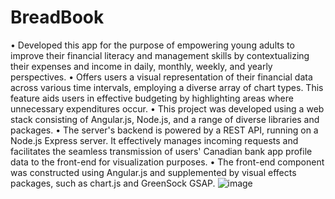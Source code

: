 # BreadBook
•	Developed this app for the purpose of empowering young adults to improve their financial literacy and management skills by contextualizing their expenses and income in daily, monthly, weekly, and yearly perspectives.
•	Offers users a visual representation of their financial data across various time intervals, employing a diverse array of chart types. This feature aids users in effective budgeting by highlighting areas where unnecessary expenditures occur.
•	This project was developed using a web stack consisting of Angular.js, Node.js, and a range of diverse libraries and packages.
•	The server's backend is powered by a REST API, running on a Node.js Express server. It effectively manages incoming requests and facilitates the seamless transmission of users' Canadian bank app profile data to the front-end for visualization purposes.
•	The front-end component was constructed using Angular.js and supplemented by visual effects packages, such as chart.js and GreenSock GSAP.
![image](https://github.com/mattt-liu/BreadBook/assets/71351551/5734a1e4-0c85-4436-a619-4f111ac237aa)
